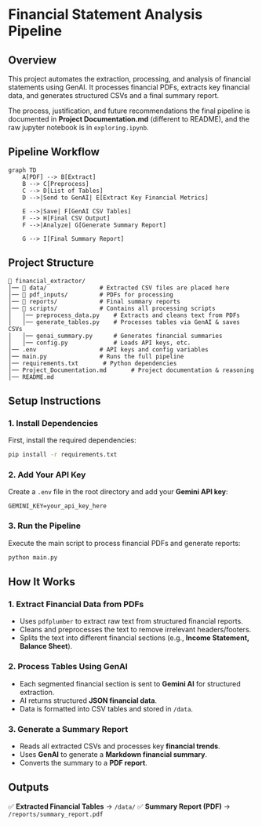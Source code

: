 # **Financial Statement Analysis Pipeline**

## **Overview**
This project automates the extraction, processing, and analysis of financial statements using GenAI. It processes financial PDFs, extracts key financial data, and generates structured CSVs and a final summary report.

The process, justification, and future recommendations the final pipeline is documented in **Project Documentation.md** (different to README), and the raw jupyter notebook is in `exploring.ipynb`.

## **Pipeline Workflow**
```mermaid
graph TD
    A[PDF] --> B[Extract]
    B --> C[Preprocess]
    C --> D[List of Tables]
    D -->|Send to GenAI| E[Extract Key Financial Metrics]
    
    E -->|Save| F[GenAI CSV Tables]
    F --> H[Final CSV Output]
    F -->|Analyze| G[Generate Summary Report]
    
    G --> I[Final Summary Report]
```

## **Project Structure**
```
📁 financial_extractor/
│── 📁 data/               # Extracted CSV files are placed here
│── 📁 pdf_inputs/         # PDFs for processing
│── 📁 reports/            # Final summary reports
│── 📁 scripts/            # Contains all processing scripts
│   │── preprocess_data.py    # Extracts and cleans text from PDFs
│   │── generate_tables.py    # Processes tables via GenAI & saves CSVs
│   │── genai_summary.py      # Generates financial summaries
│   │── config.py             # Loads API keys, etc.
│── .env                  # API keys and config variables
│── main.py               # Runs the full pipeline
│── requirements.txt       # Python dependencies
│── Project_Documentation.md       # Project documentation & reasoning
│── README.md            
```

## **Setup Instructions**

### **1. Install Dependencies**
First, install the required dependencies:
```bash
pip install -r requirements.txt
```

### **2. Add Your API Key**
Create a `.env` file in the root directory and add your **Gemini API key**:
```
GEMINI_KEY=your_api_key_here
```

### **3. Run the Pipeline**
Execute the main script to process financial PDFs and generate reports:
```bash
python main.py
```

## **How It Works**

### **1. Extract Financial Data from PDFs**
- Uses `pdfplumber` to extract raw text from structured financial reports.
- Cleans and preprocesses the text to remove irrelevant headers/footers.
- Splits the text into different financial sections (e.g., **Income Statement, Balance Sheet**).

### **2. Process Tables Using GenAI**
- Each segmented financial section is sent to **Gemini AI** for structured extraction.
- AI returns structured **JSON financial data**.
- Data is formatted into CSV tables and stored in `/data`.

### **3. Generate a Summary Report**
- Reads all extracted CSVs and processes key **financial trends**.
- Uses **GenAI** to generate a **Markdown financial summary**.
- Converts the summary to a **PDF report**.

## **Outputs**
✅ **Extracted Financial Tables** → `/data/`
✅ **Summary Report (PDF)** → `/reports/summary_report.pdf`
